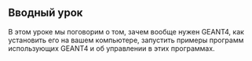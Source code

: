 ## Вводный урок

В этом уроке мы поговорим о том, зачем вообще нужен GEANT4, как установить его на вашем компьютере, запустить примеры программ использующих GEANT4 и об управлении в этих программах.





